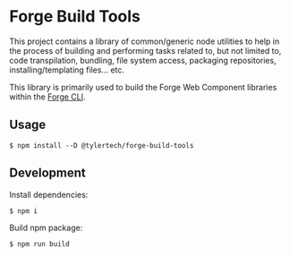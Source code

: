 # Forge Build Tools

This project contains a library of common/generic node utilities to help in the process of building
and performing tasks related to, but not limited to, code transpilation, bundling, file system access,
packaging repositories, installing/templating files... etc.

This library is primarily used to build the Forge Web Component libraries within the [Forge CLI](https://github.com/tyler-technologies-oss/forge-cli).

## Usage

```shell
$ npm install --D @tylertech/forge-build-tools
```

## Development

Install dependencies:

```shell
$ npm i
```

Build npm package:

```shell
$ npm run build
```
